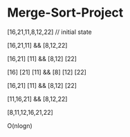 # Merge-Sort-Project

[16,21,11,8,12,22] // initial state 

[16,21,11]  &&  [8,12,22] 

[16,21]  [11]  &&  [8,12]  [22] 

[16] [21] [11]  &&  [8] [12] [22]

[16,21]  [11]  &&  [8,12]  [22] 

[11,16,21]  &&  [8,12,22] 

[8,11,12,16,21,22]

O(nlogn)